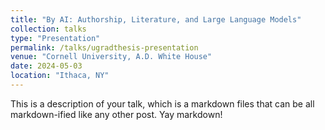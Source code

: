 ```yaml
---
title: "By AI: Authorship, Literature, and Large Language Models"
collection: talks
type: "Presentation"
permalink: /talks/ugradthesis-presentation
venue: "Cornell University, A.D. White House"
date: 2024-05-03
location: "Ithaca, NY"
---
```


This is a description of your talk, which is a markdown files that can be all markdown-ified like any other post. Yay markdown!
